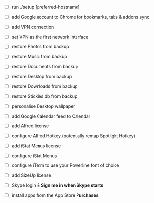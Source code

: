 - [ ] run ./setup [preferred-hostname]

- [ ] add Google account to Chrome for bookmarks, tabs &amp; addons sync

- [ ] add VPN connection
- [ ] set VPN as the first network interface

- [ ] restore Photos from backup
- [ ] restore Music from backup
- [ ] restore Documents from backup
- [ ] restore Desktop from backup
- [ ] restore Downloads from backup
- [ ] restore Stickies.db from backup
- [ ] personalise Desktop wallpaper
- [ ] add Google Calendar feed to Calendar

- [ ] add Alfred license
- [ ] configure Alfred Hotkey (potentially remap Spotlight Hotkey)
- [ ] add iStat Menus license
- [ ] configure iStat Menus
- [ ] configure iTerm to use your Powerline font of choice
- [ ] add SizeUp license
- [ ] Skype login &amp; **Sign me in when Skype starts**

- [ ] install apps from the App Store **Purchases**
